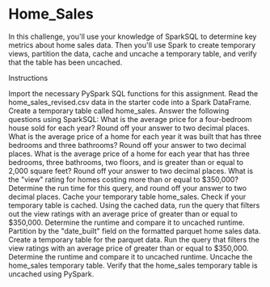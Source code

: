 # Home_Sales

In this challenge, you'll use your knowledge of SparkSQL to determine key metrics about home sales data. Then you'll use Spark to create temporary views, partition the data, cache and uncache a temporary table, and verify that the table has been uncached.

Instructions

Import the necessary PySpark SQL functions for this assignment.
Read the home_sales_revised.csv data in the starter code into a Spark DataFrame.
Create a temporary table called home_sales.
Answer the following questions using SparkSQL:
What is the average price for a four-bedroom house sold for each year? Round off your answer to two decimal places.
What is the average price of a home for each year it was built that has three bedrooms and three bathrooms? Round off your answer to two decimal places.
What is the average price of a home for each year that has three bedrooms, three bathrooms, two floors, and is greater than or equal to 2,000 square feet? Round off your answer to two decimal places.
What is the "view" rating for homes costing more than or equal to $350,000? Determine the run time for this query, and round off your answer to two decimal places.
Cache your temporary table home_sales.
Check if your temporary table is cached.
Using the cached data, run the query that filters out the view ratings with an average price of greater than or equal to $350,000. Determine the runtime and compare it to uncached runtime.
Partition by the "date_built" field on the formatted parquet home sales data.
Create a temporary table for the parquet data.
Run the query that filters the view ratings with an average price of greater than or equal to $350,000. Determine the runtime and compare it to uncached runtime.
Uncache the home_sales temporary table.
Verify that the home_sales temporary table is uncached using PySpark.
